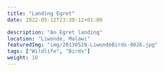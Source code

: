 ```yaml
---
title: "Landing Egret"
date: 2022-05-12T23:39:12+01:00

description: "An Egret landing"
location: "Liwonde, Malawi"
featuredImg: "img/20130529-LiwondeBirds-0026.jpg"
tags: ["Wildlife", "Birds"]
weight: 10
---
```


